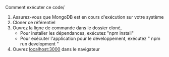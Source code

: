 
Comment exécuter ce code/
1. Assurez-vous que MongoDB est en cours d'exécution sur votre système
2. Cloner ce référentiel
3. Ouvrez la ligne de commande dans le dossier cloné,
   - Pour installer les dépendances, exécutez "npm install"
   - Pour exécuter l'application pour le développement, exécutez " npm run development " 
4. Ouvrez [localhost:3000](http://localhost:3000/) dans le navigateur

